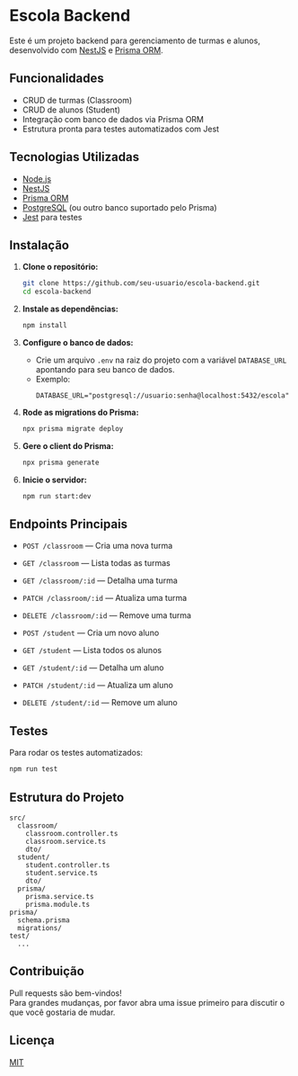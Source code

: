 # Escola Backend

Este é um projeto backend para gerenciamento de turmas e alunos, desenvolvido com [NestJS](https://nestjs.com/) e [Prisma ORM](https://www.prisma.io/).

## Funcionalidades

- CRUD de turmas (Classroom)
- CRUD de alunos (Student)
- Integração com banco de dados via Prisma ORM
- Estrutura pronta para testes automatizados com Jest

## Tecnologias Utilizadas

- [Node.js](https://nodejs.org/)
- [NestJS](https://nestjs.com/)
- [Prisma ORM](https://www.prisma.io/)
- [PostgreSQL](https://www.postgresql.org/) (ou outro banco suportado pelo Prisma)
- [Jest](https://jestjs.io/) para testes

## Instalação

1. **Clone o repositório:**
   ```sh
   git clone https://github.com/seu-usuario/escola-backend.git
   cd escola-backend
   ```

2. **Instale as dependências:**
   ```sh
   npm install
   ```

3. **Configure o banco de dados:**
   - Crie um arquivo `.env` na raiz do projeto com a variável `DATABASE_URL` apontando para seu banco de dados.
   - Exemplo:
     ```
     DATABASE_URL="postgresql://usuario:senha@localhost:5432/escola"
     ```

4. **Rode as migrations do Prisma:**
   ```sh
   npx prisma migrate deploy
   ```

5. **Gere o client do Prisma:**
   ```sh
   npx prisma generate
   ```

6. **Inicie o servidor:**
   ```sh
   npm run start:dev
   ```

## Endpoints Principais

- `POST /classroom` — Cria uma nova turma
- `GET /classroom` — Lista todas as turmas
- `GET /classroom/:id` — Detalha uma turma
- `PATCH /classroom/:id` — Atualiza uma turma
- `DELETE /classroom/:id` — Remove uma turma

- `POST /student` — Cria um novo aluno
- `GET /student` — Lista todos os alunos
- `GET /student/:id` — Detalha um aluno
- `PATCH /student/:id` — Atualiza um aluno
- `DELETE /student/:id` — Remove um aluno

## Testes

Para rodar os testes automatizados:

```sh
npm run test
```

## Estrutura do Projeto

```
src/
  classroom/
    classroom.controller.ts
    classroom.service.ts
    dto/
  student/
    student.controller.ts
    student.service.ts
    dto/
  prisma/
    prisma.service.ts
    prisma.module.ts
prisma/
  schema.prisma
  migrations/
test/
  ...
```

## Contribuição

Pull requests são bem-vindos!  
Para grandes mudanças, por favor abra uma issue primeiro para discutir o que você gostaria de mudar.

## Licença

[MIT](LICENSE)